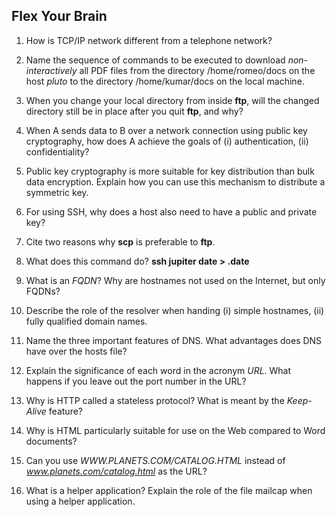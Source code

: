## Flex Your Brain

01. How is TCP/IP network different from a telephone network?

    


02. Name the sequence of commands to be executed to download _non-interactively_ all PDF files from the directory /home/romeo/docs on the host _pluto_ to the directory /home/kumar/docs on the local machine.

    


03. When you change your local directory from inside **ftp**, will the changed directory still be in place after you quit **ftp**, and why?

    


04. When A sends data to B over a network connection using public key cryptography, how does A achieve the goals of (i) authentication, (ii) confidentiality?

    


05. Public key cryptography is more suitable for key distribution than bulk data encryption. Explain how you can use this mechanism to distribute a symmetric key.

    


06. For using SSH, why does a host also need to have a public and private key?

    


07. Cite two reasons why **scp** is preferable to **ftp**.

    


08. What does this command do? **ssh jupiter date \> .date**

    


09. What is an _FQDN_? Why are hostnames not used on the Internet, but only FQDNs?

    


10. Describe the role of the resolver when handing (i) simple hostnames, (ii) fully qualified domain names.

    


11. Name the three important features of DNS. What advantages does DNS have over the hosts file?

    


12. Explain the significance of each word in the acronym _URL_. What happens if you leave out the port number in the URL?

    


13. Why is HTTP called a stateless protocol? What is meant by the _Keep-Alive_ feature?

    


14. Why is HTML particularly suitable for use on the Web compared to Word documents?

    


15. Can you use _WWW.PLANETS.COM/CATALOG.HTML_ instead of _www.planets.com/catalog.html_ as the URL?

    


16. What is a helper application? Explain the role of the file mailcap when using a helper application.

    
